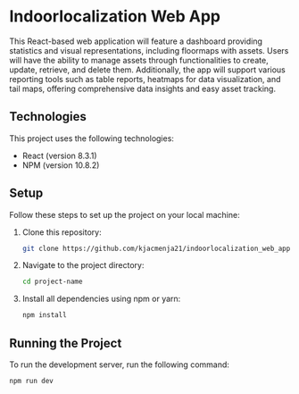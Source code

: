 # Indoorlocalization Web App

This React-based web application will feature a dashboard providing statistics and visual representations, including floormaps with assets. Users will have the ability to manage assets through functionalities to create, update, retrieve, and delete them. Additionally, the app will support various reporting tools such as table reports, heatmaps for data visualization, and tail maps, offering comprehensive data insights and easy asset tracking.

## Technologies

This project uses the following technologies:

- React (version 8.3.1)
- NPM (version 10.8.2)

## Setup

Follow these steps to set up the project on your local machine:

1. Clone this repository:

   ```bash
   git clone https://github.com/kjacmenja21/indoorlocalization_web_app.git
   ```

2. Navigate to the project directory:

   ```bash
   cd project-name
   ```

3. Install all dependencies using npm or yarn:
   ```bash
   npm install
   ```

## Running the Project

To run the development server, run the following command:

```bash
npm run dev
```
